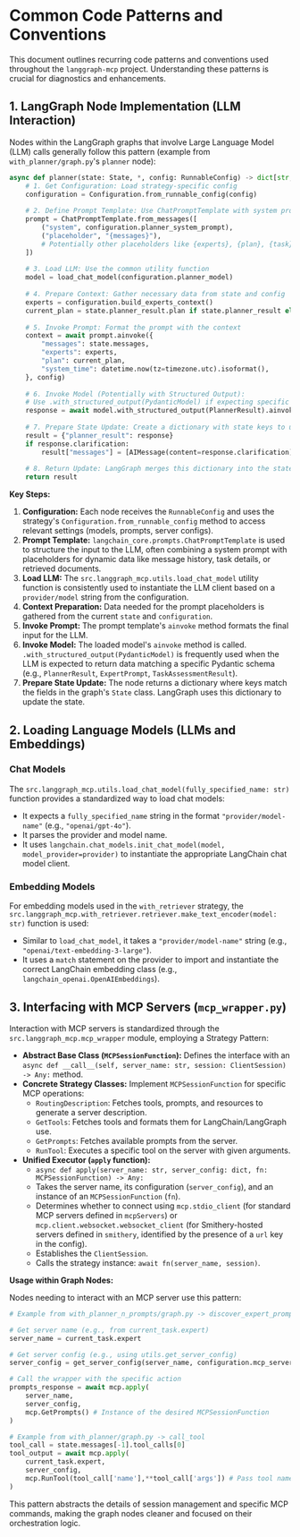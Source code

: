 # Common Code Patterns and Conventions

This document outlines recurring code patterns and conventions used throughout the `langgraph-mcp` project. Understanding these patterns is crucial for diagnostics and enhancements.

## 1. LangGraph Node Implementation (LLM Interaction)

Nodes within the LangGraph graphs that involve Large Language Model (LLM) calls generally follow this pattern (example from `with_planner/graph.py`'s `planner` node):

```python
async def planner(state: State, *, config: RunnableConfig) -> dict[str, list[BaseMessage]]:
    # 1. Get Configuration: Load strategy-specific config
    configuration = Configuration.from_runnable_config(config)
    
    # 2. Define Prompt Template: Use ChatPromptTemplate with system prompt and placeholders
    prompt = ChatPromptTemplate.from_messages([
        ("system", configuration.planner_system_prompt),
        ("placeholder", "{messages}"),
        # Potentially other placeholders like {experts}, {plan}, {task}, {retrieved_docs}...
    ])
    
    # 3. Load LLM: Use the common utility function
    model = load_chat_model(configuration.planner_model)
    
    # 4. Prepare Context: Gather necessary data from state and config
    experts = configuration.build_experts_context()
    current_plan = state.planner_result.plan if state.planner_result else []
    
    # 5. Invoke Prompt: Format the prompt with the context
    context = await prompt.ainvoke({
        "messages": state.messages,
        "experts": experts,
        "plan": current_plan,
        "system_time": datetime.now(tz=timezone.utc).isoformat(),
    }, config)
    
    # 6. Invoke Model (Potentially with Structured Output):
    # Use .with_structured_output(PydanticModel) if expecting specific format
    response = await model.with_structured_output(PlannerResult).ainvoke(context, config)
    
    # 7. Prepare State Update: Create a dictionary with state keys to update
    result = {"planner_result": response}
    if response.clarification:
        result["messages"] = [AIMessage(content=response.clarification)]
        
    # 8. Return Update: LangGraph merges this dictionary into the state
    return result
```

**Key Steps:**

1.  **Configuration:** Each node receives the `RunnableConfig` and uses the strategy's `Configuration.from_runnable_config` method to access relevant settings (models, prompts, server configs).
2.  **Prompt Template:** `langchain_core.prompts.ChatPromptTemplate` is used to structure the input to the LLM, often combining a system prompt with placeholders for dynamic data like message history, task details, or retrieved documents.
3.  **Load LLM:** The `src.langgraph_mcp.utils.load_chat_model` utility function is consistently used to instantiate the LLM client based on a `provider/model` string from the configuration.
4.  **Context Preparation:** Data needed for the prompt placeholders is gathered from the current `state` and `configuration`.
5.  **Invoke Prompt:** The prompt template's `ainvoke` method formats the final input for the LLM.
6.  **Invoke Model:** The loaded model's `ainvoke` method is called. `.with_structured_output(PydanticModel)` is frequently used when the LLM is expected to return data matching a specific Pydantic schema (e.g., `PlannerResult`, `ExpertPrompt`, `TaskAssessmentResult`).
7.  **Prepare State Update:** The node returns a dictionary where keys match the fields in the graph's `State` class. LangGraph uses this dictionary to update the state.

## 2. Loading Language Models (LLMs and Embeddings)

### Chat Models

The `src.langgraph_mcp.utils.load_chat_model(fully_specified_name: str)` function provides a standardized way to load chat models:

*   It expects a `fully_specified_name` string in the format `"provider/model-name"` (e.g., `"openai/gpt-4o"`).
*   It parses the provider and model name.
*   It uses `langchain.chat_models.init_chat_model(model, model_provider=provider)` to instantiate the appropriate LangChain chat model client.

### Embedding Models

For embedding models used in the `with_retriever` strategy, the `src.langgraph_mcp.with_retriever.retriever.make_text_encoder(model: str)` function is used:

*   Similar to `load_chat_model`, it takes a `"provider/model-name"` string (e.g., `"openai/text-embedding-3-large"`).
*   It uses a `match` statement on the provider to import and instantiate the correct LangChain embedding class (e.g., `langchain_openai.OpenAIEmbeddings`).

## 3. Interfacing with MCP Servers (`mcp_wrapper.py`)

Interaction with MCP servers is standardized through the `src.langgraph_mcp.mcp_wrapper` module, employing a Strategy Pattern:

*   **Abstract Base Class (`MCPSessionFunction`):** Defines the interface with an `async def __call__(self, server_name: str, session: ClientSession) -> Any:` method.
*   **Concrete Strategy Classes:** Implement `MCPSessionFunction` for specific MCP operations:
    *   `RoutingDescription`: Fetches tools, prompts, and resources to generate a server description.
    *   `GetTools`: Fetches tools and formats them for LangChain/LangGraph use.
    *   `GetPrompts`: Fetches available prompts from the server.
    *   `RunTool`: Executes a specific tool on the server with given arguments.
*   **Unified Executor (`apply` function):**
    *   `async def apply(server_name: str, server_config: dict, fn: MCPSessionFunction) -> Any:`
    *   Takes the server name, its configuration (`server_config`), and an instance of an `MCPSessionFunction` (`fn`).
    *   Determines whether to connect using `mcp.stdio_client` (for standard MCP servers defined in `mcpServers`) or `mcp.client.websocket.websocket_client` (for Smithery-hosted servers defined in `smithery`, identified by the presence of a `url` key in the config).
    *   Establishes the `ClientSession`.
    *   Calls the strategy instance: `await fn(server_name, session)`.

**Usage within Graph Nodes:**

Nodes needing to interact with an MCP server use this pattern:

```python
# Example from with_planner_n_prompts/graph.py -> discover_expert_prompts

# Get server name (e.g., from current_task.expert)
server_name = current_task.expert

# Get server config (e.g., using utils.get_server_config)
server_config = get_server_config(server_name, configuration.mcp_server_config)

# Call the wrapper with the specific action 
prompts_response = await mcp.apply(
    server_name, 
    server_config, 
    mcp.GetPrompts() # Instance of the desired MCPSessionFunction
)

# Example from with_planner/graph.py -> call_tool
tool_call = state.messages[-1].tool_calls[0]
tool_output = await mcp.apply(
    current_task.expert, 
    server_config, 
    mcp.RunTool(tool_call['name'],**tool_call['args']) # Pass tool name/args
)
```

This pattern abstracts the details of session management and specific MCP commands, making the graph nodes cleaner and focused on their orchestration logic. 